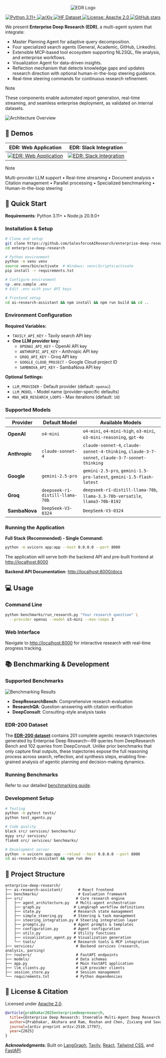 <p align="center">
  <img src="assets/edr-logo.png" alt="EDR Logo"/>
</p>

<p align="center">
  <a href="https://www.python.org/downloads/">
    <img src="https://img.shields.io/badge/python-3.11+-blue.svg" alt="Python 3.11+">
  </a>
  <a href="https://arxiv.org/abs/2510.17797">
    <img src="https://img.shields.io/badge/arXiv-2510.17797-b31b1b.svg" alt="arXiv">
  </a>
  <a href="https://huggingface.co/datasets/Salesforce/EDR-200">
    <img src="https://img.shields.io/badge/🤗%20Hugging%20Face-EDR--200%20Dataset-blue" alt="HF Dataset">
  </a>
  <a href="https://opensource.org/licenses/Apache-2.0">
    <img src="https://img.shields.io/badge/License-Apache%202.0-blue.svg" alt="License: Apache 2.0">
  </a>
  <a href="https://github.com/SalesforceAIResearch/enterprise-deep-research/stargazers">
    <img src="https://img.shields.io/github/stars/SalesforceAIResearch/enterprise-deep-research.svg" alt="GitHub stars">
  </a>
</p>


We present **Enterprise Deep Research (EDR)**, a multi-agent system that integrate: 
- Master Planning Agent for adaptive query decomposition.
- Four specialized search agents (General, Academic, GitHub, LinkedIn).
- Extensible MCP-based tool ecosystem supporting NL2SQL, file analysis, and enterprise workflows.
- Visualization Agent for data-driven insights. 
- Reflection mechanism that detects knowledge gaps and updates research direction with optional human-in-the-loop steering guidance. 
- Real-time steering commands for continuous research refinement.

> [!Note]
> These components enable automated report generation, real-time streaming, and seamless enterprise deployment, as validated on internal datasets.

![Architecture Overview](./assets/edr_ppl.png)

## 🎥 Demos

| EDR: Web Application | EDR: Slack Integration |
|----------------|-------------------|
| [![EDR: Web Application](https://img.youtube.com/vi/P8BHPiASBGg/maxresdefault.jpg)](https://www.youtube.com/watch?v=P8BHPiASBGg) | [![EDR: Slack Integration](https://img.youtube.com/vi/8tB375P4mgQ/0.jpg)](https://www.youtube.com/watch?v=8tB375P4mgQ) |

> [!Note]
> Multi-provider LLM support • Real-time streaming • Document analysis • Citation management • Parallel processing • Specialized benchmarking • Human-in-the-loop steering
## 🚀 Quick Start

**Requirements**: Python 3.11+ • Node.js 20.9.0+

### Installation & Setup

```bash
# Clone and setup
git clone https://github.com/SalesforceAIResearch/enterprise-deep-research.git
cd enterprise-deep-research

# Python environment
python -m venv venv
source venv/bin/activate  # Windows: venv\Scripts\activate
pip install -r requirements.txt

# Configure environment
cp .env.sample .env
# Edit .env with your API keys

# Frontend setup
cd ai-research-assistant && npm install && npm run build && cd ..
```

### Environment Configuration

**Required Variables:**
- `TAVILY_API_KEY` - Tavily search API key
- **One LLM provider key:**
  - `OPENAI_API_KEY` - OpenAI API key
  - `ANTHROPIC_API_KEY` - Anthropic API key  
  - `GROQ_API_KEY` - Groq API key
  - `GOOGLE_CLOUD_PROJECT` - Google Cloud project ID
  - `SAMBNOVA_API_KEY` - SambaNova API key

**Optional Settings:**
- `LLM_PROVIDER` - Default provider (default: `openai`)
- `LLM_MODEL` - Model name (provider-specific defaults)
- `MAX_WEB_RESEARCH_LOOPS` - Max iterations (default: `10`)

### Supported Models

| Provider | Default Model | Available Models |
|----------|---------------|------------------|
| **OpenAI** | `o4-mini` | `o4-mini`, `o4-mini-high`, `o3-mini`, `o3-mini-reasoning`, `gpt-4o` |
| **Anthropic** | `claude-sonnet-4` | `claude-sonnet-4`, `claude-sonnet-4-thinking`, `claude-3-7-sonnet`, `claude-3-7-sonnet-thinking` |
| **Google** | `gemini-2.5-pro` | `gemini-2.5-pro`, `gemini-1.5-pro-latest`, `gemini-1.5-flash-latest` |
| **Groq** | `deepseek-r1-distill-llama-70b` | `deepseek-r1-distill-llama-70b`, `llama-3.3-70b-versatile`, `llama3-70b-8192` |
| **SambaNova** | `DeepSeek-V3-0324` | `DeepSeek-V3-0324` |

### Running the Application

**Full Stack (Recommended) - Single Command:**
```bash
python -m uvicorn app:app --host 0.0.0.0 --port 8000
```
The application will serve both the backend API and pre-built frontend at [http://localhost:8000](http://localhost:8000)

**Backend API Documentation**: [http://localhost:8000/docs](http://localhost:8000/docs)

## 💻 Usage

### Command Line
```bash
python benchmarks/run_research.py "Your research question" \
  --provider openai --model o3-mini --max-loops 3
```

### Web Interface
Navigate to [http://localhost:8000](http://localhost:8000) for interactive research with real-time progress tracking.

## 📚 Benchmarking & Development

### Supported Benchmarks
![Benchmarking Results](./assets/leaderboard.png)

- **DeepResearchBench**: Comprehensive research evaluation
- **ResearchQA**: Question-answering with citation verification  
- **DeepConsult**: Consulting-style analysis tasks

### EDR-200 Dataset

The **[EDR-200 dataset](https://huggingface.co/datasets/Salesforce/EDR-200)** contains 201 complete agentic research trajectories generated by Enterprise Deep Research—99 queries from DeepResearch Bench and 102 queries from DeepConsult. Unlike prior benchmarks that only capture final outputs, these trajectories expose the full reasoning process across search, reflection, and synthesis steps, enabling fine-grained analysis of agentic planning and decision-making dynamics.

### Running Benchmarks
Refer to our detailed [benchmarking guide](benchmarks/README.md).

### Development Setup
```bash
# Testing
python -m pytest tests/
python test_agents.py

# Code quality
black src/ services/ benchmarks/
mypy src/ services/
flake8 src/ services/ benchmarks/

# Development server
python -m uvicorn app:app --reload --host 0.0.0.0 --port 8000
cd ai-research-assistant && npm run dev
```

## 📁 Project Structure

```text
enterprise-deep-research/
├── ai-research-assistant/       # React frontend
├── benchmarks/                  # Evaluation framework
├── src/                        # Core research engine
│   ├── agent_architecture.py   # Multi-agent orchestration
│   ├── graph.py               # LangGraph workflow definitions
│   ├── state.py               # Research state management
│   ├── simple_steering.py     # Steering & task management
│   ├── steering_integration.py # Steering integration layer
│   ├── prompts.py             # Agent prompts & templates
│   ├── configuration.py       # Agent configuration
│   ├── utils.py               # Utility functions
│   ├── visualization_agent.py # Visualization generation
│   └── tools/                 # Research tools & MCP integration
├── services/                   # Backend services (research, analysis, parsing)
├── routers/                    # FastAPI endpoints
├── models/                     # Data schemas
├── app.py                      # Main FastAPI application
├── llm_clients.py              # LLM provider clients
├── session_store.py            # Session management
└── requirements.txt            # Python dependencies
```

## 📜 License & Citation

Licensed under [Apache 2.0](./LICENSE.txt).

```bibtex
@article{prabhakar2025enterprisedeepresearch,
  title={Enterprise Deep Research: Steerable Multi-Agent Deep Research for Enterprise Analytics},
  author={Prabhakar, Akshara and Ram, Roshan and Chen, Zixiang and Savarese, Silvio and Wang, Frank and Xiong, Caiming and Wang, Huan and Yao, Weiran},
  journal={arXiv preprint arXiv:2510.17797},
  year={2025}
}
```

**Acknowledgments**: Built on [LangGraph](https://github.com/langchain-ai/langgraph), [Tavily](https://tavily.com), [React](https://reactjs.org/), [Tailwind CSS](https://tailwindcss.com/), and [FastAPI](https://fastapi.tiangolo.com/).
